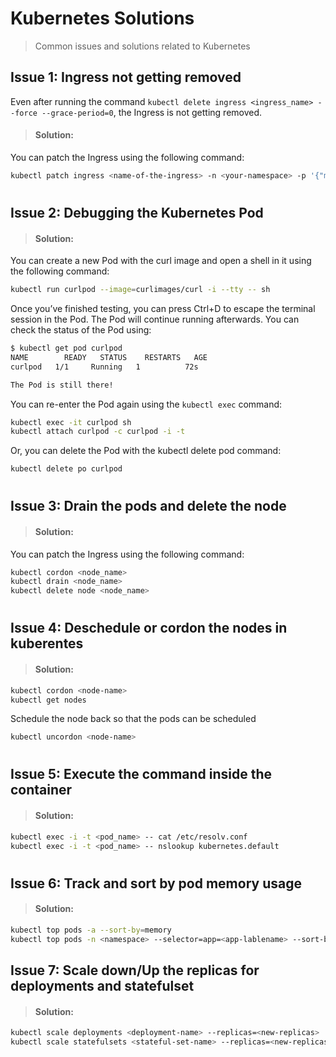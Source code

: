 # Kubernetes Solutions
> Common issues and solutions related to Kubernetes

## Issue 1: Ingress not getting removed
Even after running the command `kubectl delete ingress <ingress_name> --force --grace-period=0`, the Ingress is not getting removed.

>#### Solution:
You can patch the Ingress using the following command:
```bash
kubectl patch ingress <name-of-the-ingress> -n <your-namespace> -p '{"metadata":{"finalizers":[]}}' --type=merge
```
<h1></h1>

## Issue 2: Debugging the Kubernetes Pod

>#### Solution:
You can create a new Pod with the curl image and open a shell in it using the following command:
```bash
kubectl run curlpod --image=curlimages/curl -i --tty -- sh
```
Once you’ve finished testing, you can press Ctrl+D to escape the terminal session in the Pod. The Pod will continue running afterwards. You can check the status of the Pod using:
``` bash
$ kubectl get pod curlpod
NAME        READY   STATUS    RESTARTS   AGE
curlpod   1/1     Running   1          72s

The Pod is still there!
```
You can re-enter the Pod again using the `kubectl exec` command:
``` bash
kubectl exec -it curlpod sh
kubectl attach curlpod -c curlpod -i -t
```
Or, you can delete the Pod with the kubectl delete pod command:
``` bash
kubectl delete po curlpod
```
<h1></h1>

## Issue 3: Drain the pods and delete the node

>#### Solution:
You can patch the Ingress using the following command:
```bash
kubectl cordon <node_name>
kubectl drain <node_name>
kubectl delete node <node_name>
```
<h1></h1>

## Issue 4: Deschedule or cordon the nodes in kuberentes

>#### Solution:

```bash
kubectl cordon <node-name>
kubectl get nodes
```
Schedule the node back so that the pods can be scheduled
```bash
kubectl uncordon <node-name>
```
<h1></h1>

## Issue 5: Execute the command inside the container

>#### Solution:

```bash
kubectl exec -i -t <pod_name> -- cat /etc/resolv.conf
kubectl exec -i -t <pod_name> -- nslookup kubernetes.default
```
<h1></h1>

## Issue 6: Track and sort by pod memory usage 

>#### Solution:

```bash
kubectl top pods -a --sort-by=memory
kubectl top pods -n <namespace> --selector=app=<app-lablename> --sort-by=memory
```

## Issue 7: Scale down/Up the replicas for deployments and statefulset

>#### Solution:

```bash
kubectl scale deployments <deployment-name> --replicas=<new-replicas>
kubectl scale statefulsets <stateful-set-name> --replicas=<new-replicas>
```


